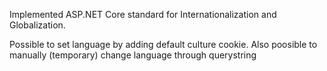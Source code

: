 Implemented ASP.NET Core standard for Internationalization and Globalization.

Possible to set language by adding default culture cookie. Also poosible to manually (temporary) change language through querystring
